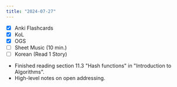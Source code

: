 ```yaml
---
title: "2024-07-27"
---
```


- [x] Anki Flashcards
- [x] KoL
- [x] OGS
- [ ] Sheet Music (10 min.)
- [ ] Korean (Read 1 Story)

* Finished reading section 11.3 "Hash functions" in "Introduction to Algorithms".
* High-level notes on open addressing.